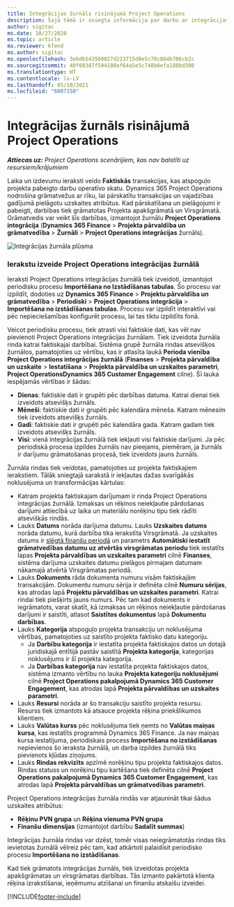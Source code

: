 ```yaml
---
title: Integrācijas žurnāls risinājumā Project Operations
description: Šajā tēmā ir sniegta informācija par darbu ar integrācijas žurnālu risinājumā Project Operations.
author: sigitac
ms.date: 10/27/2020
ms.topic: article
ms.reviewer: kfend
ms.author: sigitac
ms.openlocfilehash: 3ebdb543560027d223715d0e5c70c864b706cb2c
ms.sourcegitcommit: 40f68387f594180af64a5e5c748b6efa188bd300
ms.translationtype: HT
ms.contentlocale: lv-LV
ms.lasthandoff: 05/10/2021
ms.locfileid: "6007150"
---
```

# <a name="integration-journal-in-project-operations"></a>Integrācijas žurnāls risinājumā Project Operations

_**Attiecas uz:** Project Operations scenārijiem, kas nav balstīti uz resursiem/krājumiem_

Laika un izdevumu ieraksti veido **Faktiskās** transakcijas, kas atspoguļo projekta pabeigto darbu operatīvo skatu. Dynamics 365 Project Operations nodrošina grāmatvežus ar rīku, lai pārskatītu transakcijas un vajadzības gadījumā pielāgotu uzskaites atribūtus. Kad pārskatīšana un pielāgojumi ir pabeigti, darbības tiek grāmatotas Projekta apakšgrāmatā un Virsgrāmatā. Grāmatvedis var veikt šīs darbības, izmantojot žurnālu **Project Operations integrācija** (**Dynamics 365 Finance** > **Projekta pārvaldība un grāmatvedība** > **Žurnāli** > **Project Operations integrācijas** žurnāls).

![Integrācijas žurnāla plūsma](./media/IntegrationJournal.png)

### <a name="create-records-in-the-project-operations-integration-journal"></a>Ierakstu izveide Project Operations integrācijas žurnālā

Ieraksti Project Operations integrācijas žurnālā tiek izveidoti, izmantojot periodisku procesu **Importēšana no Izstādīšanas tabulas**. Šo procesu var izpildīt, dodoties uz **Dynamics 365 Finance** > **Projektu pārvaldība un grāmatvedība** > **Periodiski** > **Project Operations integrācija** > **Importēšana no izstādīšanas tabulas**. Procesu var izpildīt interaktīvi vai pēc nepieciešamības konfigurēt procesu, lai tas tiktu izpildīts fonā.

Veicot periodisku procesu, tiek atrasti visi faktiskie dati, kas vēl nav pievienoti Project Operations integrācijas žurnālam. Tiek izveidota žurnāla rinda katrai faktiskajai darbībai.
Sistēma grupē žurnāla rindas atsevišķos žurnālos, pamatojoties uz vērtību, kas ir atlasīta laukā **Perioda vienība Project Operations integrācijas žurnālā** (**Finanses** > **Projekta pārvaldība un uzskaite** > **Iestatīšana** > **Projekta pārvaldība un uzskaites parametri**, **Project OperationsDynamics 365 Customer Engagement** cilne). Šī lauka iespējamās vērtības ir šādas:

  - **Dienas**: faktiskie dati ir grupēti pēc darbības datuma. Katrai dienai tiek izveidots atsevišķs žurnāls.
  - **Mēneši**: faktiskie dati ir grupēti pēc kalendāra mēneša. Katram mēnesim tiek izveidots atsevišķs žurnāls.
  - **Gadi**: faktiskie dati ir grupēti pēc kalendāra gada. Katram gadam tiek izveidots atsevišķs žurnāls.
  - **Visi**: vienā integrācijas žurnālā tiek iekļauti visi faktiskie darījumi. Ja pēc periodiskā procesa izpildes žurnāls nav pieejams, piemēram, ja žurnāls ir darījumu grāmatošanas procesā, tiek izveidots jauns žurnāls.

Žurnāla rindas tiek veidotas, pamatojoties uz projekta faktiskajiem ierakstiem. Tālāk sniegtajā sarakstā ir iekļautas dažas svarīgākās noklusējuma un transformācijas kārtulas:

  - Katram projekta faktiskajam darījumam ir rinda Project Operations integrācijas žurnālā. Izmaksas un rēķinos neiekļautie pārdošanas darījumi attiecībā uz laika un materiālu norēķinu tipu tiek rādīti atsevišķās rindās.
  - Lauks **Datums** norāda darījuma datumu. Lauks **Uzskaites datums** norāda datumu, kurā darbība tika ierakstīta Virsgrāmatā. Ja uzskaites datums ir [slēgtā finanšu periodā](/dynamics365/finance/general-ledger/close-general-ledger-at-period-end) un parametrs **Automātiski iestatīt grāmatvedības datumu uz atvērtās virsgrāmatas periodu** tiek iestatīts lapas **Projekta pārvaldības un uzskaites parametri** cilnē **Finanses**, sistēma darījuma uzskaites datumu pielāgos pirmajam datumam nākamajā atvērtā Virsgrāmatas periodā.
  - Lauks **Dokuments** rāda dokumenta numuru visām faktiskajām transakcijām. Dokumentu numuru sērija ir definēta cilnē **Numuru sērijas**, kas atrodas lapā **Projektu pārvaldības un uzskaites parametri**. Katrai rindai tiek piešķirts jauns numurs. Pēc tam kad dokuments ir iegrāmatots, varat skatīt, kā izmaksas un rēķinos neiekļautie pārdošanas darījumi ir saistīti, atlasot **Saistītos dokumentus** lapā **Dokumentu darbības**.
  - Lauks **Kategorija** atspoguļo projekta transakciju un noklusējuma vērtības, pamatojoties uz saistīto projekta faktisko datu kategoriju.
    - Ja **Darbību kategorija** ir iestatīta projekta faktiskajos datos un dotajā juridiskajā entītijā pastāv saistītā **Projekta kategorija**, kategorijas noklusējums ir šī projekta kategorija.
    - Ja **Darbības kategorija** nav iestatīta projekta faktiskajos datos, sistēma izmanto vērtību no lauka **Projekta kategoriju noklusējumi** cilnē **Project Operations pakalpojumā Dynamics 365 Customer Engagement**, kas atrodas lapā **Projekta pārvaldības un uzskaites parametri**.
  - Lauks **Resursi** norāda ar šo transakciju saistīto projekta resursu. Resurss tiek izmantots kā atsauce projekta rēķina priekšlikumos klientiem.
  - Lauks **Valūtas kurss** pēc noklusējuma tiek ņemts no **Valūtas maiņas kursa**, kas iestatīts programmā Dynamics 365 Finance. Ja nav maiņas kursa iestatījuma, periodiskais process **Importēšana no izstādīšanas** nepievienos šo ieraksta žurnālā, un darba izpildes žurnālā tiks pievienots kļūdas ziņojums.
  - Lauks **Rindas rekvizīts** apzīmē norēķinu tipu projekta faktiskajos datos. Rindas statuss un norēķinu tipu kartēšana tiek definēta cilnē **Project Operations pakalpojumā Dynamics 365 Customer Engagement**, kas atrodas lapā **Projekta pārvaldības un grāmatvedības parametri**.

Project Operations integrācijas žurnāla rindās var atjaunināt tikai šādus uzskaites atribūtus:

- **Rēķinu PVN grupa** un **Rēķina vienuma PVN grupa**
- **Finanšu dimensijas** (izmantojot darbību **Sadalīt summas**)

Integrācijas žurnāla rindas var dzēst, tomēr visas neiegrāmatotās rindas tiks ievietotas žurnālā vēlreiz pēc tam, kad atkārtoti palaidīsit periodisko procesu **Importēšana no izstādīšanas**.

Kad tiek grāmatots integrācijas žurnāls, tiek izveidotas projekta apakšgrāmatas un virsgrāmatas darbības. Tās izmanto pakārtotā klienta rēķina izrakstīšanai, ieņēmumu atzīšanai un finanšu atskaišu izveidei.


[!INCLUDE[footer-include](../includes/footer-banner.md)]